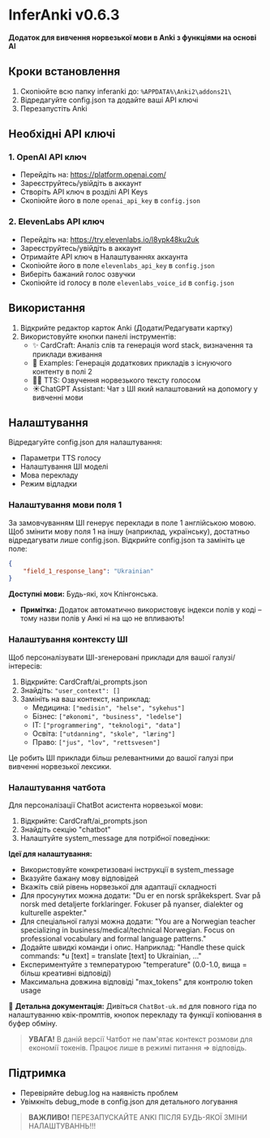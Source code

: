 # InferAnki v0.6.3

**Додаток для вивчення норвезької мови в Anki з функціями на основі AI**

## Кроки встановлення

1. Скопіюйте всю папку inferanki до: `%APPDATA%\Anki2\addons21\`
2. Відредагуйте config.json та додайте ваші API ключі
3. Перезапустіть Anki

## Необхідні API ключі

### 1. OpenAI API ключ
- Перейдіть на: https://platform.openai.com/
- Зареєструйтесь/увійдіть в аккаунт
- Створіть API ключ в розділі API Keys
- Скопіюйте його в поле `openai_api_key` в `config.json`

### 2. ElevenLabs API ключ
- Перейдіть на: https://try.elevenlabs.io/l8ypk48ku2uk
- Зареєструйтесь/увійдіть в аккаунт
- Отримайте API ключ в Налаштуваннях аккаунта
- Скопіюйте його в поле `elevenlabs_api_key` в `config.json`
- Виберіть бажаний голос озвучки
-  Скопіюйте id голосу в поле `elevenlabs_voice_id` в `config.json`


## Використання

1. Відкрийте редактор карток Anki (Додати/Редагувати картку)
2. Використовуйте кнопки панелі інструментів:
   - ✨ CardCraft: Аналіз слів та генерація word stack, визначення та приклади вживання
   - 📝 Examples: Генерація додаткових прикладів з існуючого контенту в полі 2
   - 👩🏼 TTS: Озвучення норвезького тексту голосом
   - ☀️ChatGPT Assistant: Чат з ШІ який налаштований на допомогу у вивченні мови

## Налаштування

Відредагуйте config.json для налаштування:
- Параметри TTS голосу
- Налаштування ШІ моделі
- Мова перекладу
- Режим відладки

### Налаштування мови поля 1

За замовчуванням ШІ генерує переклади в поле 1 англійською мовою.
Щоб змінити мову поля 1 на іншу (наприклад, українську), достатньо відредагувати лише config.json. Відкрийте config.json та замініть це поле:

```json
{
    "field_1_response_lang": "Ukrainian"
}
```

**Доступні мови:** Будь-які, хоч Клінгонська. 

- **Примітка:** Додаток автоматично використовує індекси полів у коді – тому назви полів у Анкі ні на що не впливають!

### Налаштування контексту ШІ

Щоб персоналізувати ШІ-згенеровані приклади для вашої галузі/інтересів:

1. Відкрийте: CardCraft/ai_prompts.json
2. Знайдіть: `"user_context": []`
3. Замініть на ваш контекст, наприклад:
   - Медицина: `["medisin", "helse", "sykehus"]`
   - Бізнес: `["økonomi", "business", "ledelse"]`
   - IT: `["programmering", "teknologi", "data"]`
   - Освіта: `["utdanning", "skole", "læring"]`
   - Право: `["jus", "lov", "rettsvesen"]`

Це робить ШІ приклади більш релевантними до вашої галузі при вивченні норвезької лексики.

### Налаштування чатбота

Для персоналізації ChatBot асистента норвезької мови:

1. Відкрийте: CardCraft/ai_prompts.json
2. Знайдіть секцію "chatbot"
3. Налаштуйте system_message для потрібної поведінки:

**Ідеї для налаштування:**
- Використовуйте конкретизовані інструкції в system_message
- Вказуйте бажану мову відповідей
- Вкажіть свій рівень норвезької для адаптації складності
- Для просунутих можна додати: "Du er en norsk språkekspert. Svar på norsk med detaljerte forklaringer. Fokuser på nyanser, dialekter og kulturelle aspekter."
- Для спеціальної галузі можна додати: "You are a Norwegian teacher specializing in business/medical/technical Norwegian. Focus on professional vocabulary and formal language patterns."
- Додайте швидкі команди і опис. Наприклад: "Handle these quick commands: *u [text] = translate [text] to Ukrainian, ..."
- Експериментуйте з температурою "temperature" (0.0-1.0, вища = більш креативні відповіді)
- Максимальна довжина відповіді "max_tokens" для контролю token usage

📖 **Детальна документація:** Дивіться `ChatBot-uk.md` для повного гіда по налаштуванню квік-промптів, кнопок перекладу та функції копіювання в буфер обміну.

> **УВАГА!** В даній версії Чатбот не пам'ятає контекст розмови для економії токенів. Працює лише в режимі питання ⇒ відповідь.


## Підтримка

- Перевіряйте debug.log на наявність проблем
- Увімкніть debug_mode в config.json для детального логування


> **ВАЖЛИВО!** ПЕРЕЗАПУСКАЙТЕ ANKI ПІСЛЯ БУДЬ-ЯКОЇ ЗМІНИ НАЛАШТУВАННЬ!!!